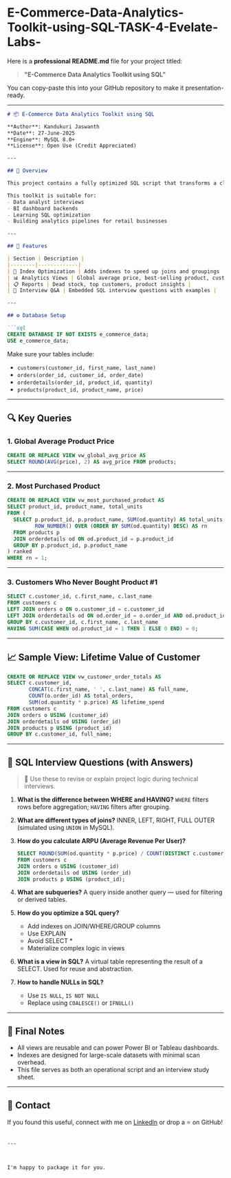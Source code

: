 # E-Commerce-Data-Analytics-Toolkit-using-SQL-TASK-4-Evelate-Labs-

Here is a **professional README.md** file for your project titled:

> **"E-Commerce Data Analytics Toolkit using SQL"**

You can copy-paste this into your GitHub repository to make it presentation-ready.

---

````markdown
# 📦 E-Commerce Data Analytics Toolkit using SQL

**Author**: Kandukuri Jaswanth  
**Date**: 27-June-2025  
**Engine**: MySQL 8.0+  
**License**: Open Use (Credit Appreciated)

---

## 📘 Overview

This project contains a fully optimized SQL script that transforms a classic **Customers–Orders–Products** schema into an analytics-ready database. It includes **indexing, reusable views, and insightful reports**, all in a **single executable file**.

This toolkit is suitable for:
- Data analyst interviews
- BI dashboard backends
- Learning SQL optimization
- Building analytics pipelines for retail businesses

---

## 📂 Features

| Section | Description |
|--------|-------------|
| 🔧 Index Optimization | Adds indexes to speed up joins and groupings |
| 📊 Analytics Views | Global average price, best-selling product, customer totals |
| 📋 Reports | Dead stock, top customers, product insights |
| 💬 Interview Q&A | Embedded SQL interview questions with examples |

---

## ⚙️ Database Setup

```sql
CREATE DATABASE IF NOT EXISTS e_commerce_data;
USE e_commerce_data;
````

Make sure your tables include:

* `customers(customer_id, first_name, last_name)`
* `orders(order_id, customer_id, order_date)`
* `orderdetails(order_id, product_id, quantity)`
* `products(product_id, product_name, price)`

---

## 🔍 Key Queries

### 1. Global Average Product Price

```sql
CREATE OR REPLACE VIEW vw_global_avg_price AS
SELECT ROUND(AVG(price), 2) AS avg_price FROM products;
```

---

### 2. Most Purchased Product

```sql
CREATE OR REPLACE VIEW vw_most_purchased_product AS
SELECT product_id, product_name, total_units
FROM (
  SELECT p.product_id, p.product_name, SUM(od.quantity) AS total_units,
         ROW_NUMBER() OVER (ORDER BY SUM(od.quantity) DESC) AS rn
  FROM products p
  JOIN orderdetails od ON od.product_id = p.product_id
  GROUP BY p.product_id, p.product_name
) ranked
WHERE rn = 1;
```

---

### 3. Customers Who Never Bought Product #1

```sql
SELECT c.customer_id, c.first_name, c.last_name
FROM customers c
LEFT JOIN orders o ON o.customer_id = c.customer_id
LEFT JOIN orderdetails od ON od.order_id = o.order_id AND od.product_id = 1
GROUP BY c.customer_id, c.first_name, c.last_name
HAVING SUM(CASE WHEN od.product_id = 1 THEN 1 ELSE 0 END) = 0;
```

---

## 📈 Sample View: Lifetime Value of Customer

```sql
CREATE OR REPLACE VIEW vw_customer_order_totals AS
SELECT c.customer_id,
       CONCAT(c.first_name, ' ', c.last_name) AS full_name,
       COUNT(o.order_id) AS total_orders,
       SUM(od.quantity * p.price) AS lifetime_spend
FROM customers c
JOIN orders o USING (customer_id)
JOIN orderdetails od USING (order_id)
JOIN products p USING (product_id)
GROUP BY c.customer_id, full_name;
```

---

## 💼 SQL Interview Questions (with Answers)

> 📎 Use these to revise or explain project logic during technical interviews.

1. **What is the difference between WHERE and HAVING?**
   `WHERE` filters rows before aggregation; `HAVING` filters after grouping.

2. **What are different types of joins?**
   INNER, LEFT, RIGHT, FULL OUTER (simulated using `UNION` in MySQL).

3. **How do you calculate ARPU (Average Revenue Per User)?**

   ```sql
   SELECT ROUND(SUM(od.quantity * p.price) / COUNT(DISTINCT c.customer_id), 2) AS ARPU
   FROM customers c
   JOIN orders o USING (customer_id)
   JOIN orderdetails od USING (order_id)
   JOIN products p USING (product_id);
   ```

4. **What are subqueries?**
   A query inside another query — used for filtering or derived tables.

5. **How do you optimize a SQL query?**

   * Add indexes on JOIN/WHERE/GROUP columns
   * Use EXPLAIN
   * Avoid SELECT \*
   * Materialize complex logic in views

6. **What is a view in SQL?**
   A virtual table representing the result of a SELECT. Used for reuse and abstraction.

7. **How to handle NULLs in SQL?**

   * Use `IS NULL`, `IS NOT NULL`
   * Replace using `COALESCE()` or `IFNULL()`

---

## 🧠 Final Notes

* All views are reusable and can power Power BI or Tableau dashboards.
* Indexes are designed for large-scale datasets with minimal scan overhead.
* This file serves as both an operational script and an interview study sheet.

---

## 📧 Contact

If you found this useful, connect with me on [LinkedIn](https://www.linkedin.com/in/kandukuri-jaswanth-61a8a2209/) or drop a ⭐ on GitHub!

```

---



I'm happy to package it for you.
```
